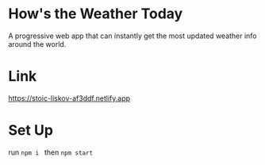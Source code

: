 # How's the Weather Today  
  
A progressive web app that can instantly get the most updated weather info around the world.

# Link   
https://stoic-liskov-af3ddf.netlify.app  
  
# Set Up  
run `npm i ` then `npm start`
